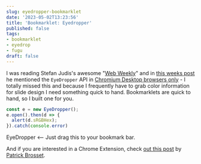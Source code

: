 ```yaml
---
slug: eyedropper-bookmarklet
date: '2023-05-02T13:23:56'
title: 'Bookmarklet: Eyedropper'
published: false
tags:
- bookmarklet
- eyedrop
- fugu
draft: false
---
```


I was reading Stefan Judis's awesome "[Web Weekly](https://webweekly.email/)" and in [this weeks post](https://www.stefanjudis.com/blog/web-weekly-100/) he mentioned the `EyeDropper` API in [Chromium Desktop browsers only](https://developer.mozilla.org/en-US/docs/Web/API/EyeDropper/open#browser_compatibility) - I totally missed this and because I frequently have to grab color information for slide design I need something quick to hand. Bookmarklets are quick to hand, so I built one for you.

```JavaScript
const e = new EyeDropper();
e.open().then(d => {
  alert(d.sRGBHex);
}).catch(console.error)
```

EyeDropper <— Just drag this to your bookmark bar.

And if you are interested in a Chrome Extension, check [out this post](https://patrickbrosset.com/articles/2021-11-24-how-i-built-an-eye-dropper-browser-extension/) by [Patrick Brosset](https://patrickbrosset.com/resume/).
